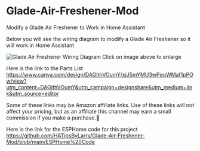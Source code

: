 # Glade-Air-Freshener-Mod
Modify a Glade Air Freshener to Work in Home Assistant

Below you will see the wiring diagram to modify a Glade Air Freshener so it will work in Home Assistant

![Glade Air Freshener Wiring Diagram](https://github.com/HATipsByLarry/Glade-Air-Freshener-Mod/assets/49766850/fc2aead8-523b-45d5-984a-632654b213d4)
                                                                                            Click on image above to enlarge

Here is the link to the Parts List https://www.canva.com/design/DAGIthVOumY/xjJ5mYMU3wPeqWMaf1pPOw/view?utm_content=DAGIthVOumY&utm_campaign=designshare&utm_medium=link&utm_source=editor

Some of these links may be Amazon affiliate links. Use of these links will not affect your pricing, but as an affiliate this channel may earn a small commission if you make a purchase.💖

Here is the link for the ESPHome code for this project https://github.com/HATipsByLarry/Glade-Air-Freshener-Mod/blob/main/ESPHome%20Code
